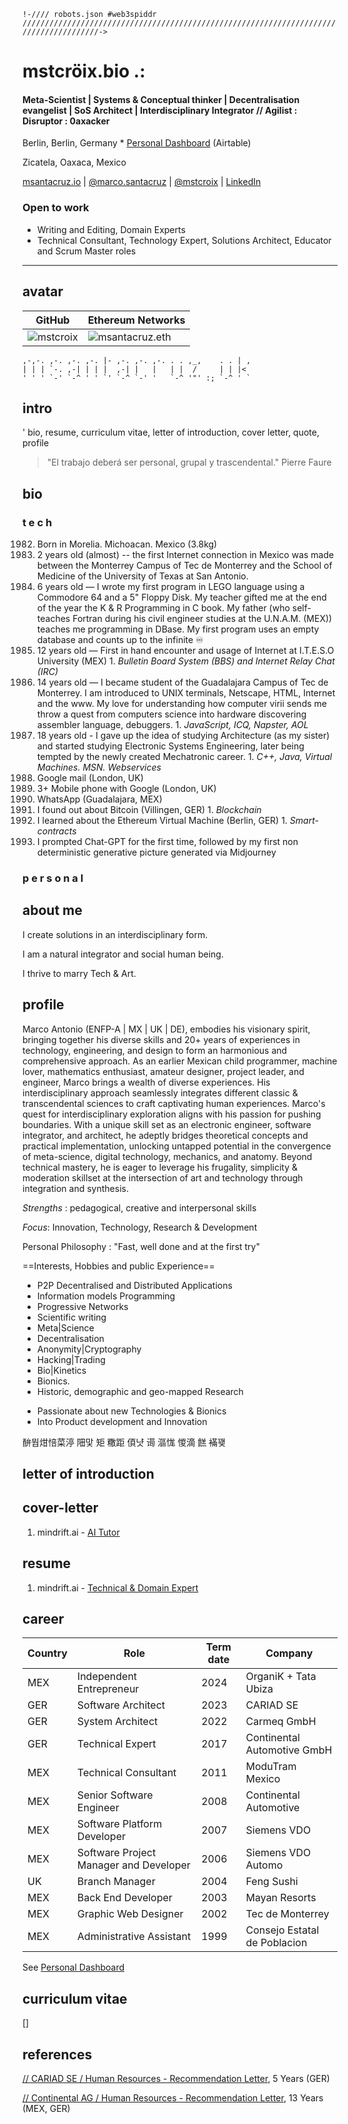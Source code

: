 `!-//// robots.json
#web3spiddr ///////////////////////////////////////////////////////////////////////////////////////->`
# mstcröix.bio .:
#### Meta-Scientist | Systems & Conceptual thinker | Decentralisation evangelist | SoS Architect | Interdisciplinary Integrator // Agilist : Disruptor : 0axacker
Berlin, Berlin, Germany * [Personal Dashboard](https://airtable.com/appO0ztDoEyaEjfgQ/pagc2hk2qDH2unyZL) (Airtable)

Zicatela, Oaxaca, Mexico

[msantacruz.io](msantacruz.uk) | [@marco.santacruz](mailto:marco.santacruz@findis.com.mx) | [@mstcroix](https://github.com/mstcroix/bio) | [LinkedIn](https://www.linkedin.com/in/marcosantacruz/)

### Open to work
* Writing and Editing, Domain Experts
* Technical Consultant, Technology Expert, Solutions Architect, Educator and Scrum Master roles

---
## avatar

| GitHub | Ethereum Networks                       |
| ------- | -------------------------------------- |
| ![mstcroix](https://avatars.githubusercontent.com/u/50671731?v=4) | ![msantacruz.eth](https://effigy.im/a/0x0bE7e0606bEd00077e0e2f65858066d504C66450.png) |

```                  .                             .   
,-,-. ,-. ,-. ,-. |- ,-. ,-. ,-. . . ,_,    . . | ,
| | | `-. ,-| | | |  ,-| |   |   | |  /     | | |<  
' ' ' `-' `-^ ' ' `' `-^ `-' '   `-^ '"' :; `-^ ' `
```

## intro

' bio, resume, curriculum vitae, letter of introduction, cover letter, quote, profile

>"El trabajo deberá ser personal, grupal y trascendental."
>Pierre Faure
## bio

### t e c h

1982. Born in Morelia. Michoacan. Mexico (3.8kg)
1988. 2 years old (almost) -- the first Internet connection in Mexico was made between the Monterrey Campus of Tec de Monterrey and the School of Medicine of the University of Texas at San Antonio.
1990. 6 years old — I wrote my first program in LEGO language using a Commodore 64 and a 5" Floppy Disk. My teacher gifted me at the end of the year the K & R Programming in C book. My father (who self-teaches Fortran during his civil engineer studies at the U.N.A.M. (MEX)) teaches me programming in DBase. My first program uses an empty database and counts up to the infinite ♾️
1994. 12 years old — First in hand encounter and usage of Internet at I.T.E.S.O University (MEX)
	1. *Bulletin Board System (BBS) and  Internet Relay Chat (IRC)*
1996. 14 years old — I became student of the Guadalajara Campus of Tec de Monterrey. I am introduced to UNIX terminals, Netscape, HTML, Internet and the www. My love for understanding how computer virii sends me throw a quest from computers science into hardware discovering  assembler language, debuggers.
	1. *JavaScript, ICQ, Napster, AOL*
1999. 18 years old - I gave up the idea of studying Architecture (as my sister) and started studying Electronic Systems Engineering, later being tempted by the newly created Mechatronic career.
	1. *C++, Java, Virtual Machines. MSN. Webservices*
2000. Google mail (London, UK)
2001. 3+ Mobile phone with Google (London, UK)
2010. WhatsApp (Guadalajara, MEX)
2013. I found out about Bitcoin (Villingen, GER)
	1. *Blockchain*
2016. I learned about the Ethereum Virtual Machine (Berlin, GER)
	1. *Smart-contracts*
2023. I prompted Chat-GPT for the first time, followed by my first non deterministic generative picture generated via Midjourney

### p e r s o n a l



## about me

I create solutions in an interdisciplinary form. 

I am a natural integrator and social human being. 

I thrive to marry Tech & Art.

## profile
Marco Antonio (ENFP-A | MX | UK | DE), embodies his visionary spirit, bringing together his diverse skills and 20+ years of experiences in technology, engineering, and design to form an harmonious and comprehensive approach.  As an earlier Mexican child programmer, machine lover, mathematics enthusiast, amateur designer, project leader, and engineer, Marco brings a wealth of diverse experiences.  His interdisciplinary approach seamlessly integrates different classic & transcendental sciences to craft captivating human experiences.  Marco's quest for interdisciplinary exploration aligns with his passion for pushing boundaries. With a unique skill set as an electronic engineer, software integrator, and architect, he adeptly bridges theoretical concepts and practical implementation, unlocking untapped potential in the convergence of meta-science, digital technology, mechanics, and anatomy.  Beyond technical mastery, he is eager to leverage his frugality, simplicity & moderation skillset at the intersection of art and technology through integration and synthesis.

*Strengths* : pedagogical, creative and interpersonal skills

*Focus*: Innovation, Technology, Research & Development

Personal Philosophy : "Fast, well done and at the first try"


==Interests, Hobbies and public Experience==
- P2P Decentralised and Distributed Applications
- Information models Programming
- Progressive Networks
- Scientific writing
- Meta|Science
- Decentralisation
- Anonymity|Cryptography
- Hacking|Trading
- Bio|Kinetics
- Bionics.
- Historic, demographic and geo-mapped Research

* Passionate about new Technologies & Bionics
* Into Product development and Innovation

䣲뭡㶰㥉菜渟
䧃맟   矩  糤距
㑯냣  䜦  漚㤶
惾滴  餻  襔꽺

## letter of introduction

## cover-letter

1. mindrift.ai - [AI Tutor](mindrift/cover-letter.md)

## resume

1. mindrift.ai - [Technical & Domain Expert](mindrift)

## career

| Country | Role                                   | Term date | Company                      |
| ------- | -------------------------------------- | --------- | ---------------------------- |
| MEX     | Independent Entrepreneur               | 2024      | OrganiK + Tata Ubiza         |
| GER     | Software Architect                     | 2023      | CARIAD SE                    |
| GER     | System Architect                       | 2022      | Carmeq GmbH                  |
| GER     | Technical Expert                       | 2017      | Continental Automotive GmbH  |
| MEX     | Technical Consultant                   | 2011      | ModuTram Mexico              |
| MEX     | Senior Software Engineer               | 2008      | Continental Automotive       |
| MEX     | Software Platform Developer            | 2007      | Siemens VDO                  |
| MEX     | Software Project Manager and Developer | 2006      | Siemens VDO Automo           |
| UK      | Branch Manager                         | 2004      | Feng Sushi                   |
| MEX     | Back End Developer                     | 2003      | Mayan Resorts                |
| MEX     | Graphic Web Designer                   | 2002      | Tec de Monterrey             |
| MEX     | Administrative Assistant               | 1999      | Consejo Estatal de Poblacion |

See  [Personal Dashboard](https://airtable.com/appO0ztDoEyaEjfgQ/pagc2hk2qDH2unyZL)

## curriculum vitae

[]

## references

[// CARIAD SE / Human Resources - Recommendation Letter](references/cariad.pdf), 5 Years (GER)

[// Continental AG / Human Resources - Recommendation Letter](references/conti.pdf), 13 Years (MEX, GER)

